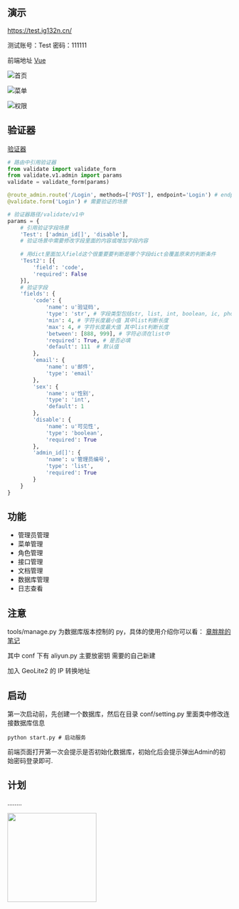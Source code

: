 ## 演示

https://test.ig132n.cn/

测试账号：Test 密码：111111

前端地址 [Vue](https://github.com/huzidabanzhang/python-admin-pm "Vue")

![首页](https://github.com/huzidabanzhang/python-admin/blob/master/static/image/markdown/desktop.png "首页")

![菜单](https://github.com/huzidabanzhang/python-admin/blob/master/static/image/markdown/menu.png "菜单")

![权限](https://github.com/huzidabanzhang/python-admin/blob/master/static/image/markdown/role.png "权限")

## 验证器

[验证器](https://github.com/huzidabanzhang/python-admin/blob/master/trunk/validate/__init__.py "验证器")

```python
# 路由中引用验证器
from validate import validate_form
from validate.v1.admin import params
validate = validate_form(params)

@route_admin.route('/Login', methods=['POST'], endpoint='Login') # endpoint这个一定要加不然报错
@validate.form('Login') # 需要验证的场景
```

```python
# 验证器路径/validate/v1中
params = {
    # 引用验证字段场景
    'Test': ['admin_id[]', 'disable'],
    # 验证场景中需要修改字段里面的内容或增加字段内容
    
    # 用dict里面加入field这个很重要要判断是哪个字段dict会覆盖原来的判断条件
    'Test2': [{
        'field': 'code',
        'required': False
    }],
    # 验证字段
    'fields': {
        'code': {
            'name': u'验证码',
            'type': 'str', # 字段类型包括str, list, int, boolean, ic, phone, email, time
            'min': 4, # 字符长度最小值 其中list判断长度
            'max': 4, # 字符长度最大值 其中list判断长度
            'between': [888, 999], # 字符必须在list中
            'required': True, # 是否必填
            'default': 111  # 默认值
        },
        'email': {
            'name': u'邮件',
            'type': 'email'
        },
        'sex': {
            'name': u'性别',
            'type': 'int',
            'default': 1
        },
        'disable': {
            'name': u'可见性',
            'type': 'boolean',
            'required': True
        },
        'admin_id[]': {
            'name': u'管理员编号',
            'type': 'list',
            'required': True
        }
    }
}
```

## 功能

-   管理员管理
-   菜单管理
-   角色管理
-   接口管理
-   文档管理
-   数据库管理
-   日志查看

## 注意

tools/manage.py 为数据库版本控制的 py，具体的使用介绍你可以看： [章胖胖的笔记](https://huzidabanzhang.github.io/notes/2020-03-30.html#python-flask-migrate-%E8%BF%81%E7%A7%BB%E6%95%B0%E6%8D%AE%E5%BA%93 "章胖胖的笔记")

其中 conf 下有 aliyun.py 主要放密钥 需要的自己新建

加入 GeoLite2 的 IP 转换地址

## 启动

第一次启动前，先创建一个数据库，然后在目录 conf/setting.py 里面类中修改连接数据库信息

```shell
python start.py # 启动服务
```

前端页面打开第一次会提示是否初始化数据库，初始化后会提示弹出Admin的初始密码登录即可.


## 计划

........

<a href="https://github.com/d2-projects/d2-admin" target="_blank"><img src="https://raw.githubusercontent.com/FairyEver/d2-admin/master/docs/image/d2-admin@2x.png" width="200"></a>
